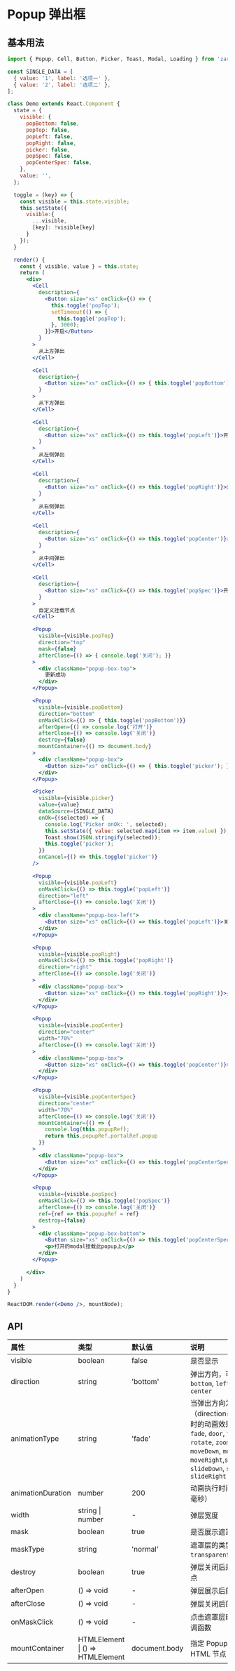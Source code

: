 # Popup 弹出框



## 基本用法
```jsx
import { Popup, Cell, Button, Picker, Toast, Modal, Loading } from 'zarm';

const SINGLE_DATA = [
  { value: '1', label: '选项一' },
  { value: '2', label: '选项二' },
];

class Demo extends React.Component {
  state = {
    visible: {
      popBottom: false,
      popTop: false,
      popLeft: false,
      popRight: false,
      picker: false,
      popSpec: false,
      popCenterSpec: false,
    },
    value: '',
  };

  toggle = (key) => {
    const visible = this.state.visible;
    this.setState({ 
      visible:{
        ...visible,
        [key]: !visible[key]
      }
    });
  }

  render() {
    const { visible, value } = this.state;
    return (
      <div>
        <Cell
          description={
            <Button size="xs" onClick={() => {
              this.toggle('popTop');
              setTimeout(() => {
                this.toggle('popTop');
              }, 3000);
            }}>开启</Button>
          }
        >
          从上方弹出
        </Cell>

        <Cell
          description={
            <Button size="xs" onClick={() => { this.toggle('popBottom'); }}>开启</Button>
          }
        >
          从下方弹出
        </Cell>

        <Cell
          description={
            <Button size="xs" onClick={() => this.toggle('popLeft')}>开启</Button>
          }
        >
          从左侧弹出
        </Cell>

        <Cell
          description={
            <Button size="xs" onClick={() => this.toggle('popRight')}>开启</Button>
          }
        >
          从右侧弹出
        </Cell>

        <Cell
          description={
            <Button size="xs" onClick={() => this.toggle('popCenter')}>开启</Button>
          }
        >
          从中间弹出
        </Cell>

        <Cell
          description={
            <Button size="xs" onClick={() => this.toggle('popSpec')}>开启</Button>
          }
        >
          自定义挂载节点
        </Cell>

        <Popup
          visible={visible.popTop}
          direction="top"
          mask={false}
          afterClose={() => { console.log('关闭'); }}
        >
          <div className="popup-box-top">
            更新成功
          </div>
        </Popup>

        <Popup
          visible={visible.popBottom}
          direction="bottom"
          onMaskClick={() => { this.toggle('popBottom')}}
          afterOpen={() => console.log('打开')}
          afterClose={() => console.log('关闭')}
          destroy={false}
          mountContainer={() => document.body}
        >
          <div className="popup-box">
            <Button size="xs" onClick={() => { this.toggle('picker'); }}>打开Picker</Button>
          </div>
        </Popup>

        <Picker
          visible={visible.picker}
          value={value}
          dataSource={SINGLE_DATA}
          onOk={(selected) => {
            console.log('Picker onOk: ', selected);
            this.setState({ value: selected.map(item => item.value) });
            Toast.show(JSON.stringify(selected));
            this.toggle('picker');
          }}
          onCancel={() => this.toggle('picker')}
        />

        <Popup
          visible={visible.popLeft}
          onMaskClick={() => this.toggle('popLeft')}
          direction="left"
          afterClose={() => console.log('关闭')}
        >
          <div className="popup-box-left">
            <Button size="xs" onClick={() => this.toggle('popLeft')}>关闭弹层</Button>
          </div>
        </Popup>

        <Popup
          visible={visible.popRight}
          onMaskClick={() => this.toggle('popRight')}
          direction="right"
          afterClose={() => console.log('关闭')}
        >
          <div className="popup-box">
            <Button size="xs" onClick={() => this.toggle('popRight')}>关闭弹层</Button>
          </div>
        </Popup>

        <Popup
          visible={visible.popCenter}
          direction="center"
          width="70%"
          afterClose={() => console.log('关闭')}
        >
          <div className="popup-box">
            <Button size="xs" onClick={() => this.toggle('popCenter')}>关闭弹层</Button>
          </div>
        </Popup>

        <Popup
          visible={visible.popCenterSpec}
          direction="center"
          width="70%"
          afterClose={() => console.log('关闭')}
          mountContainer={() => {
            console.log(this.popupRef);
            return this.popupRef.portalRef.popup
          }}
        >
          <div className="popup-box">
            <Button size="xs" onClick={() => this.toggle('popCenterSpec')}>关闭弹层</Button>
          </div>
        </Popup>

        <Popup
          visible={visible.popSpec}
          onMaskClick={() => this.toggle('popSpec')}
          afterClose={() => console.log('关闭')}
          ref={ref => this.popupRef = ref}
          destroy={false}
        >
          <div className="popup-box-bottom">
            <Button size="xs" onClick={() => this.toggle('popCenterSpec')}>打开弹层</Button>
            <p>打开的modal挂载此popup上</p>
          </div>
        </Popup>

      </div>
    )
  }
}

ReactDOM.render(<Demo />, mountNode);
```



## API

| 属性 | 类型 | 默认值 | 说明 |
| :--- | :--- | :--- | :--- |
| visible | boolean | false | 是否显示 |
| direction | string | 'bottom' | 弹出方向，可选值 `top`, `bottom`, `left`, `right`, `center` |
| animationType | string | 'fade' | 当弹出方向为中间位置（direction="center"）时的动画效果，可选值 `fade`, `door`, `flip`, `rotate`, `zoom`,`moveUp`, `moveDown`, `moveLeft`, `moveRight`,`slideUp`, `slideDown`, `slideLeft`, `slideRight` |
| animationDuration | number | 200 | 动画执行时间（单位：毫秒） |
| width | string &#124; number | - | 弹层宽度 |
| mask | boolean | true | 是否展示遮罩层 |
| maskType | string | 'normal' | 遮罩层的类型，可选值 `transparent`, `normal` |
| destroy | boolean | true | 弹层关闭后是否移除节点 |
| afterOpen | () => void | - | 弹层展示后的回调 |
| afterClose | () => void | - | 弹层关闭后的回调 |
| onMaskClick | () => void | - | 点击遮罩层时触发的回调函数 |
| mountContainer | HTMLElement &#124; () => HTMLElement | document.body | 指定 Popup 挂载的 HTML 节点 |